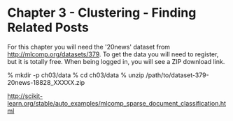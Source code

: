 Chapter 3 - Clustering - Finding Related Posts
==============================================

For this chapter you will need the '20news' dataset from
http://mlcomp.org/datasets/379. To get the data you will need to
register, but it is totally free. When being logged in, you will 
see a ZIP download link.

% mkdir -p ch03/data
% cd  ch03/data
% unzip /path/to/dataset-379-20news-18828_XXXXX.zip

http://scikit-learn.org/stable/auto_examples/mlcomp_sparse_document_classification.html